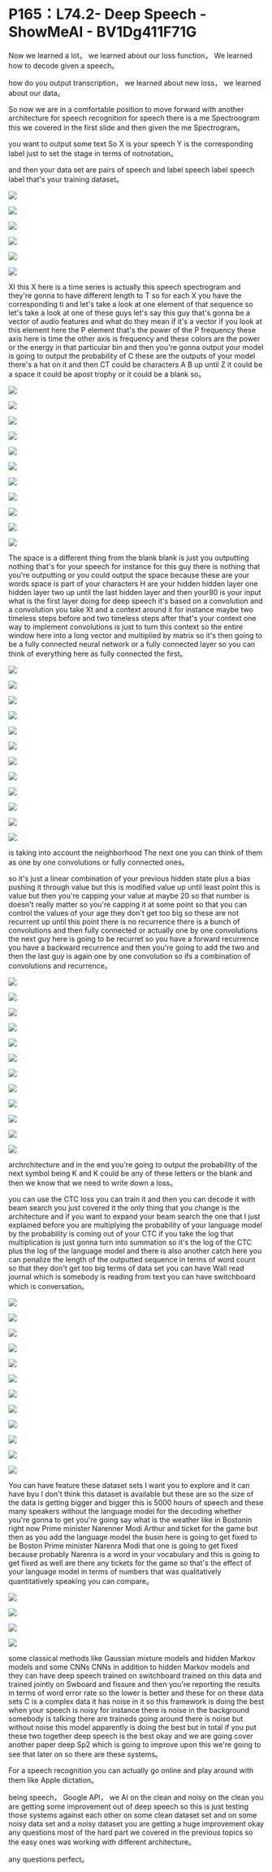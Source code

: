 # P165：L74.2- Deep Speech - ShowMeAI - BV1Dg411F71G

Now we learned a lot， we learned about our loss function， We learned how to decode given a speech。

 how do you output transcription， we learned about new loss， we learned about our data。

 So now we are in a comfortable position to move forward with another architecture for speech recognition for speech there is a me Spectroogram this we covered in the first slide and then given the me Spectrogram。

 you want to output some text So X is your speech Y is the corresponding label just to set the stage in terms of notnotation。

 and then your data set are pairs of speech and label speech label speech label that's your training dataset。



![](img/faf34092641a92d64ad5d017ffde67cb_1.png)

![](img/faf34092641a92d64ad5d017ffde67cb_2.png)

![](img/faf34092641a92d64ad5d017ffde67cb_3.png)

![](img/faf34092641a92d64ad5d017ffde67cb_4.png)

![](img/faf34092641a92d64ad5d017ffde67cb_5.png)

![](img/faf34092641a92d64ad5d017ffde67cb_6.png)

XI this X here is a time series is actually this speech spectrogram and they're gonna to have different length to T so for each X you have the corresponding ti and let's take a look at one element of that sequence so let's take a look at one of these guys let's say this guy that's gonna be a vector of audio features and what do they mean if it's a vector if you look at this element here the P element that's the power of the P frequency these axis here is time the other axis is frequency and these colors are the power or the energy in that particular bin and then you're gonna output your model is going to output the probability of C these are the outputs of your model there's a hat on it and then CT could be characters A B up until Z it could be a space it could be apost trophy or it could be a blank so。



![](img/faf34092641a92d64ad5d017ffde67cb_8.png)

![](img/faf34092641a92d64ad5d017ffde67cb_9.png)

![](img/faf34092641a92d64ad5d017ffde67cb_10.png)

![](img/faf34092641a92d64ad5d017ffde67cb_11.png)

![](img/faf34092641a92d64ad5d017ffde67cb_12.png)

![](img/faf34092641a92d64ad5d017ffde67cb_13.png)

![](img/faf34092641a92d64ad5d017ffde67cb_14.png)

![](img/faf34092641a92d64ad5d017ffde67cb_15.png)

![](img/faf34092641a92d64ad5d017ffde67cb_16.png)

![](img/faf34092641a92d64ad5d017ffde67cb_17.png)

![](img/faf34092641a92d64ad5d017ffde67cb_18.png)

The space is a different thing from the blank blank is just you outputting nothing that's for your speech for instance for this guy there is nothing that you're outputting or you could output the space because these are your words space is part of your characters H are your hidden hidden layer one hidden layer two up until the last hidden layer and then your80 is your input what is the first layer doing for deep speech it's based on a convolution and a convolution you take Xt and a context around it for instance maybe two timeless steps before and two timeless steps after that's your context one way to implement convolutions is just to turn this context so the entire window here into a long vector and multiplied by matrix so it's then going to be a fully connected neural network or a fully connected layer so you can think of everything here as fully connected the first。



![](img/faf34092641a92d64ad5d017ffde67cb_20.png)

![](img/faf34092641a92d64ad5d017ffde67cb_21.png)

![](img/faf34092641a92d64ad5d017ffde67cb_22.png)

![](img/faf34092641a92d64ad5d017ffde67cb_23.png)

![](img/faf34092641a92d64ad5d017ffde67cb_24.png)

![](img/faf34092641a92d64ad5d017ffde67cb_25.png)

![](img/faf34092641a92d64ad5d017ffde67cb_26.png)

![](img/faf34092641a92d64ad5d017ffde67cb_27.png)

![](img/faf34092641a92d64ad5d017ffde67cb_28.png)

![](img/faf34092641a92d64ad5d017ffde67cb_29.png)

![](img/faf34092641a92d64ad5d017ffde67cb_30.png)

![](img/faf34092641a92d64ad5d017ffde67cb_31.png)

is taking into account the neighborhood The next one you can think of them as one by one convolutions or fully connected ones。

 so it's just a linear combination of your previous hidden state plus a bias pushing it through value but this is modified value up until least point this is value but then you're capping your value at maybe 20 so that number is doesn't really matter so you're capping it at some point so that you can control the values of your age they don't get too big so these are not recurrent up until this point there is no recurrence there is a bunch of convolutions and then fully connected or actually one by one convolutions the next guy here is going to be recurret so you have a forward recurrence you have a backward recurrence and then you're going to add the two and then the last guy is again one by one convolution so ifs a combination of convolutions and recurrence。



![](img/faf34092641a92d64ad5d017ffde67cb_33.png)

![](img/faf34092641a92d64ad5d017ffde67cb_34.png)

![](img/faf34092641a92d64ad5d017ffde67cb_35.png)

![](img/faf34092641a92d64ad5d017ffde67cb_36.png)

![](img/faf34092641a92d64ad5d017ffde67cb_37.png)

![](img/faf34092641a92d64ad5d017ffde67cb_38.png)

![](img/faf34092641a92d64ad5d017ffde67cb_39.png)

![](img/faf34092641a92d64ad5d017ffde67cb_40.png)

![](img/faf34092641a92d64ad5d017ffde67cb_41.png)

![](img/faf34092641a92d64ad5d017ffde67cb_42.png)

![](img/faf34092641a92d64ad5d017ffde67cb_43.png)

![](img/faf34092641a92d64ad5d017ffde67cb_44.png)

archrchitecture and in the end you're going to output the probability of the next symbol being K and K could be any of these letters or the blank and then we know that we need to write down a loss。

 you can use the CTC loss you can train it and then you can decode it with beam search you just covered it the only thing that you change is the architecture and if you want to expand your beam search the one that I just explained before you are multiplying the probability of your language model by the probability is coming out of your CTC if you take the log that multiplication is just gonna turn into summation so it's the log of the CTC plus the log of the language model and there is also another catch here you can penalize the length of the outputted sequence in terms of word count so that they don't get too big terms of data set you can have Wall read journal which is somebody is reading from text you can have switchboard which is conversation。



![](img/faf34092641a92d64ad5d017ffde67cb_46.png)

![](img/faf34092641a92d64ad5d017ffde67cb_47.png)

![](img/faf34092641a92d64ad5d017ffde67cb_48.png)

![](img/faf34092641a92d64ad5d017ffde67cb_49.png)

![](img/faf34092641a92d64ad5d017ffde67cb_50.png)

![](img/faf34092641a92d64ad5d017ffde67cb_51.png)

![](img/faf34092641a92d64ad5d017ffde67cb_52.png)

![](img/faf34092641a92d64ad5d017ffde67cb_53.png)

![](img/faf34092641a92d64ad5d017ffde67cb_54.png)

![](img/faf34092641a92d64ad5d017ffde67cb_55.png)

![](img/faf34092641a92d64ad5d017ffde67cb_56.png)

![](img/faf34092641a92d64ad5d017ffde67cb_57.png)

You can have feature these dataset sets I want you to explore and it can have byu I don't think this dataset is available but these are so the size of the data is getting bigger and bigger this is 5000 hours of speech and these many speakers without the language model for the decoding whether you're gonna to get you're going say what is the weather like in Bostonin right now Prime minister Narenner Modi Arthur and ticket for the game but then as you add the language model the busin here is going to get fixed to be Boston Prime minister Narenra Modi that one is going to get fixed because probably Narenra is a word in your vocabulary and this is going to get fixed as well are there any tickets for the game so that's the effect of your language model in terms of numbers that was qualitatively quantitatively speaking you can compare。



![](img/faf34092641a92d64ad5d017ffde67cb_59.png)

![](img/faf34092641a92d64ad5d017ffde67cb_60.png)

![](img/faf34092641a92d64ad5d017ffde67cb_61.png)

![](img/faf34092641a92d64ad5d017ffde67cb_62.png)

some classical methods like Gaussian mixture models and hidden Markov models and some CNNs CNNs in addition to hidden Markov models and they can have deep speech trained on switchboard trained on this data and trained jointly on Swboard and fissure and then you're reporting the results in terms of word error rate so the lower is better and these for on these data sets C is a complex data it has noise in it so this framework is doing the best when your speech is noisy for instance there is noise in the background somebody is talking there are traineds going around there is noise but without noise this model apparently is doing the best but in total if you put these two together deep speech is the best okay and we are going cover another paper deep Sp2 which is going to improve upon this we're going to see that later on so there are these systems。

For a speech recognition you can actually go online and play around with them like Apple dictation。

 being speech， Google API， we AI on the clean and noisy on the clean you are getting some improvement out of deep speech so this is just testing those systems against each other on some clean dataset set and on some noisy data set and a noisy dataset you are getting a huge improvement okay any questions most of the hard part we covered in the previous topics so the easy ones was working with different architecture。

 any questions perfect。